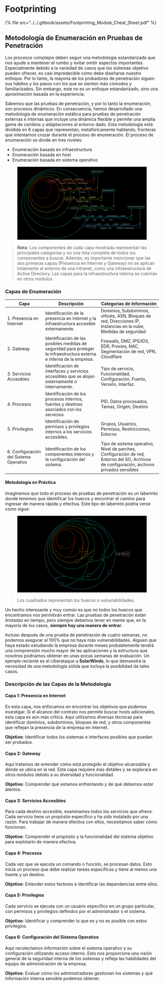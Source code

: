 # Footprinting

{% file src="../../.gitbook/assets/Footprinting_Module_Cheat_Sheet.pdf" %}

## Metodología de Enumeración en Pruebas de Penetración

Los procesos complejos deben seguir una metodología estandarizada que nos ayude a mantener el rumbo y evitar omitir aspectos importantes. Especialmente debido a la variedad de casos que los sistemas objetivo pueden ofrecer, es casi impredecible cómo debe diseñarse nuestro enfoque. Por lo tanto, la mayoría de los probadores de penetración siguen sus hábitos y los pasos con los que se sienten más cómodos y familiarizados. Sin embargo, este no es un enfoque estandarizado, sino una aproximación basada en la experiencia.

Sabemos que las pruebas de penetración, y por lo tanto la enumeración, son procesos dinámicos. En consecuencia, hemos desarrollado una metodología de enumeración estática para pruebas de penetración externas e internas que incluye una dinámica flexible y permite una amplia gama de cambios y adaptaciones al entorno dado. Esta metodología está dividida en 6 capas que representan, metafóricamente hablando, fronteras que intentamos cruzar durante el proceso de enumeración. El proceso de enumeración se divide en tres niveles:

* Enumeración basada en infraestructura
* Enumeración basada en host
* Enumeración basada en sistema operativo

<figure><img src="../../.gitbook/assets/image (6) (1) (1) (1) (1) (1) (1) (1) (1) (1) (1) (1) (1) (1) (1) (1) (1) (1) (1) (1) (1) (1) (1) (1) (1) (1) (1) (1).png" alt=""><figcaption></figcaption></figure>

> **Nota**: Los componentes de cada capa mostrada representan las principales categorías y no una lista completa de todos los componentes a buscar. Además, es importante mencionar que las dos primeras capas (Presencia en Internet y Gateway) no se aplican totalmente al entorno de una intranet, como una infraestructura de Active Directory. Las capas para la infraestructura interna se cubrirán en otros módulos.

### **Capas de Enumeración**

| Capa                                   | Descripción                                                                                                           | Categorías de Información                                                                                                                 |
| -------------------------------------- | --------------------------------------------------------------------------------------------------------------------- | ----------------------------------------------------------------------------------------------------------------------------------------- |
| 1. Presencia en Internet               | Identificación de la presencia en internet y la infraestructura accesible externamente.                               | Dominios, Subdominios, vHosts, ASN, Bloques de red, Direcciones IP, Instancias en la nube, Medidas de seguridad                           |
| 2. Gateway                             | Identificación de las posibles medidas de seguridad para proteger la infraestructura externa e interna de la empresa. | Firewalls, DMZ, IPS/IDS, EDR, Proxies, NAC, Segmentación de red, VPN, Cloudflare                                                          |
| 3. Servicios Accesibles                | Identificación de interfaces y servicios accesibles que se alojan externamente o internamente.                        | Tipo de servicio, Funcionalidad, Configuración, Puerto, Versión, Interfaz                                                                 |
| 4. Procesos                            | Identificación de los procesos internos, fuentes y destinos asociados con los servicios.                              | PID, Datos procesados, Tareas, Origen, Destino                                                                                            |
| 5. Privilegios                         | Identificación de permisos y privilegios internos a los servicios accesibles.                                         | Grupos, Usuarios, Permisos, Restricciones, Entorno                                                                                        |
| 6. Configuración del Sistema Operativo | Identificación de los componentes internos y la configuración del sistema.                                            | Tipo de sistema operativo, Nivel de parches, Configuración de red, Entorno del SO, Archivos de configuración, archivos privados sensibles |

#### Metodología en Práctica

Imaginemos que todo el proceso de pruebas de penetración es un laberinto donde tenemos que identificar los huecos y encontrar el camino para ingresar de manera rápida y efectiva. Este tipo de laberinto podría verse como sigue:

<figure><img src="../../.gitbook/assets/image (5) (1) (1) (1) (1) (1) (1) (1) (1) (1) (1) (1) (1) (1) (1) (1) (1) (1) (1) (1) (1) (1) (1) (1) (1) (1) (1) (1).png" alt=""><figcaption></figcaption></figure>

> Los cuadrados representan los huecos o vulnerabilidades.

Un hecho interesante y muy común es que no todos los huecos que encontramos nos permitirán entrar. Las pruebas de penetración están limitadas en tiempo, pero siempre debemos tener en mente que, en la mayoría de los casos, **siempre hay una manera de entrar**.

Incluso después de una prueba de penetración de cuatro semanas, no podemos asegurar al 100% que no haya más vulnerabilidades. Alguien que haya estado estudiando la empresa durante meses probablemente tendrá una comprensión mucho mayor de las aplicaciones y la estructura que nosotros podríamos obtener en unas pocas semanas de evaluación. Un ejemplo reciente es el ciberataque a **SolarWinds**, lo que demuestra la necesidad de una metodología sólida que incluya la posibilidad de tales casos.

### Descripción de las Capas de la Metodología

#### **Capa 1: Presencia en Internet**

En esta capa, nos enfocamos en encontrar los objetivos que podemos investigar. Si el alcance del contrato nos permite buscar hosts adicionales, esta capa es aún más crítica. Aquí utilizamos diversas técnicas para identificar dominios, subdominios, bloques de red, y otros componentes que reflejan la presencia de la empresa en internet.

**Objetivo**: Identificar todos los sistemas e interfaces posibles que puedan ser probados.

#### **Capa 2: Gateway**

Aquí tratamos de entender cómo está protegido el objetivo alcanzable y dónde se ubica en la red. Esta capa requiere más detalles y se explorará en otros módulos debido a su diversidad y funcionalidad.

**Objetivo**: Comprender qué estamos enfrentando y de qué debemos estar atentos.

#### **Capa 3: Servicios Accesibles**

Para cada destino accesible, examinamos todos los servicios que ofrece. Cada servicio tiene un propósito específico y ha sido instalado por una razón. Para trabajar de manera efectiva con ellos, necesitamos saber cómo funcionan.

**Objetivo**: Comprender el propósito y la funcionalidad del sistema objetivo para explotarlo de manera efectiva.

#### **Capa 4: Procesos**

Cada vez que se ejecuta un comando o función, se procesan datos. Esto inicia un proceso que debe realizar tareas específicas y tiene al menos una fuente y un destino.

**Objetivo**: Entender estos factores e identificar las dependencias entre ellos.

#### **Capa 5: Privilegios**

Cada servicio se ejecuta con un usuario específico en un grupo particular, con permisos y privilegios definidos por el administrador o el sistema.

**Objetivo**: Identificar y comprender lo que es y no es posible con estos privilegios.

#### **Capa 6: Configuración del Sistema Operativo**

Aquí recolectamos información sobre el sistema operativo y su configuración utilizando acceso interno. Esto nos proporciona una visión general de la seguridad interna de los sistemas y refleja las habilidades del equipo de administración de la empresa.

**Objetivo**: Evaluar cómo los administradores gestionan los sistemas y qué información interna sensible podemos obtener.
